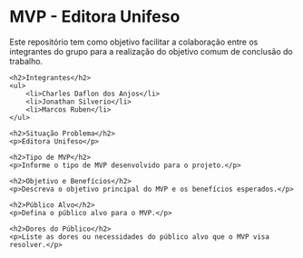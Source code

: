<!DOCTYPE html>
<html lang="pt-BR">
<head>
    <meta charset="UTF-8">
    <meta name="viewport" content="width=device-width, initial-scale=1.0">
    <title>MVP - Editora Unifeso</title>
</head>
<body>
    <h1>MVP - Editora Unifeso</h1>
    <p>Este repositório tem como objetivo facilitar a colaboração entre os integrantes do grupo para a realização do objetivo comum de conclusão do trabalho.</p>
    
    <h2>Integrantes</h2>
    <ul>
        <li>Charles Daflon dos Anjos</li>
        <li>Jonathan Silverio</li>
        <li>Marcos Ruben</li>
    </ul>

    <h2>Situação Problema</h2>
    <p>Editora Unifeso</p>

    <h2>Tipo de MVP</h2>
    <p>Informe o tipo de MVP desenvolvido para o projeto.</p>

    <h2>Objetivo e Benefícios</h2>
    <p>Descreva o objetivo principal do MVP e os benefícios esperados.</p>

    <h2>Público Alvo</h2>
    <p>Defina o público alvo para o MVP.</p>

    <h2>Dores do Público</h2>
    <p>Liste as dores ou necessidades do público alvo que o MVP visa resolver.</p>
</body>
</html>
